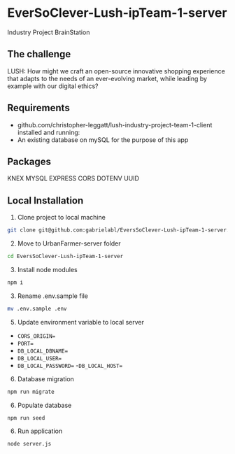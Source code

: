 # EverSoClever-Lush-ipTeam-1-server
Industry Project BrainStation 

## The challenge
LUSH: How might we craft an open-source innovative shopping experience that adapts to the needs of an ever-evolving market, while leading by example with our digital ethics?

## Requirements
- github.com/christopher-leggatt/lush-industry-project-team-1-client installed and running: 
- An existing database on mySQL for the purpose of this app

## Packages
KNEX MYSQL EXPRESS CORS DOTENV UUID

## Local Installation
1. Clone project to local machine

```bash
git clone git@github.com:gabrielabl/EversSoClever-Lush-ipTeam-1-server.git
```
2. Move to UrbanFarmer-server folder

```bash
cd EversSoClever-Lush-ipTeam-1-server
```

3. Install node modules

```bash
npm i 
```
3. Rename .env.sample file

```bash
mv .env.sample .env
```
  
5. Update environment variable to local server

- `CORS_ORIGIN=`<Include the localhost for the urbanfarmer-client>
- `PORT=`<include a not used port>
- `DB_LOCAL_DBNAME=`<mySQL database name>
- `DB_LOCAL_USER=`<mySQL your username>
- `DB_LOCAL_PASSWORD=`<mySQL password>
-`DB_LOCAL_HOST=`<mySQL localhost>

6. Database migration

```bash
npm run migrate
```

6. Populate database

```bash
npm run seed
```

6. Run application

```bash
node server.js
```


